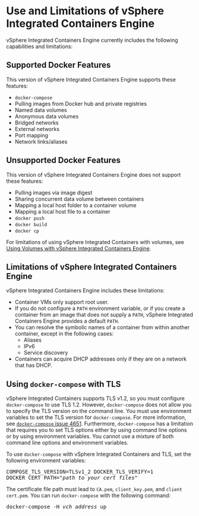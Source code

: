 # Use and Limitations of vSphere Integrated Containers Engine

vSphere Integrated Containers Engine currently includes the following capabilities and limitations:

## Supported Docker Features
This version of vSphere Integrated Containers Engine supports these features:

- `docker-compose`
- Pulling images from Docker hub and private registries
- Named data volumes
- Anonymous data volumes
- Bridged networks
- External networks
- Port mapping
- Network links/aliases

## Unsupported Docker Features

This version of vSphere Integrated Containers Engine does not support these features:

- Pulling images via image digest 
- Sharing concurrent data volume between containers
- Mapping a local host folder to a container volume
- Mapping a local host file to a container
- `docker push`
- `docker build`
- `docker cp`

For limitations of using vSphere Integrated Containers with volumes, see [Using Volumes with vSphere Integrated Containers Engine](using_volumes_with_vic.md).

## Limitations of vSphere Integrated Containers Engine
vSphere Integrated Containers Engine includes these limitations:

- Container VMs only support root user.
- If you do not configure a `PATH` environment variable, or if you create a container from an image that does not supply a `PATH`, vSphere Integrated Containers Engine provides a default `PATH`.
- You can resolve the symbolic names of a container from within another container, except in the following cases:
	- Aliases
	- IPv6
	- Service discovery
- Containers can acquire DHCP addresses only if they are on a network that has DHCP.

## Using `docker-compose` with TLS

vSphere Integrated Containers supports TLS v1.2, so you must configure `docker-compose` to use TLS 1.2. However, `docker-compose` does not allow you to specify the TLS version on the command line. You must use environment variables to set the TLS version for `docker-compose`. For more information, see [`docker-compose` issue 4651](https://github.com/docker/compose/issues/4651). Furthermore, `docker-compose` has a limitation that requires you to set TLS options either by using command line options or by using environment variables. You cannot use a mixture of both command line options and environment variables. 

To use `docker-compose` with vSphere Integrated Containers and TLS, set the following environment variables:<pre>COMPOSE_TLS_VERSION=TLSv1_2
DOCKER_TLS_VERIFY=1
DOCKER_CERT_PATH="<i>path to your cert files</i>"</pre>

The certificate file path must lead to `CA.pem`, `client_key.pem`, and `client cert.pem`. You can run `docker-compose` with the following command:<pre>docker-compose -H <i>vch_address</i> up</pre>